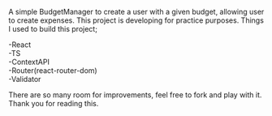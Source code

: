 A simple BudgetManager to create a user with a given budget, allowing user to create expenses. This project is developing for practice purposes.
Things I used to build this project;

  -React<br />
  -TS<br />
  -ContextAPI<br />
  -Router(react-router-dom)<br />
  -Validator<br />

There are so many room for improvements, feel free to fork and play with it. Thank you for reading this.

